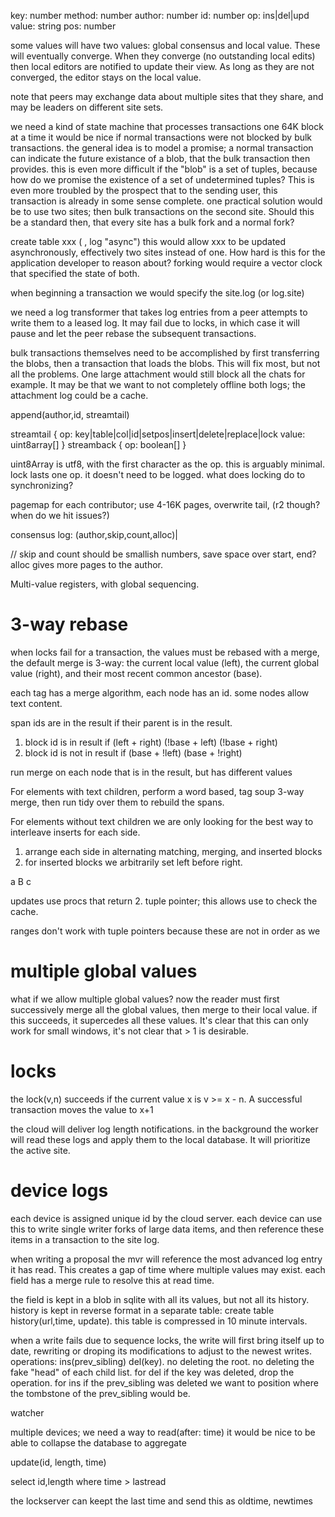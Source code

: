 
key: number
method: number
author: number
id: number
op: ins|del|upd
value: string
pos: number

some values will have two values: global consensus and local value. These will eventually converge. When they converge (no outstanding local edits) then local editors are notified to update their view. As long as they are not converged, the editor stays on the local value.

note that peers may exchange data about multiple sites that they share, and may be leaders on different site sets.

we need a kind of state machine that processes transactions one 64K block at a time
it would be nice if normal transactions were not blocked by bulk transactions. the general idea is to model a promise; a normal transaction can indicate the future existance of a blob, that the bulk transaction then provides. this is even more difficult if the "blob" is a set of tuples, because how do we promise the existence of a set of undetermined tuples? This is even more troubled by the prospect that to the sending user, this transaction is already in some sense complete. 
one practical solution would be to use two sites; then bulk transactions on the second site. Should this be a standard then, that every site has a bulk fork and a normal fork?

create table xxx (      , log "async")
this would allow xxx to be updated asynchronously, effectively two sites instead of one. How hard is this for the application developer to reason about? forking would require a vector clock that specified the state of both.

when beginning a transaction we would specify the site.log (or log.site)

we need a log transformer that takes log entries from a peer attempts to write them to a leased log. It may fail due to locks, in which case it will pause and let the peer rebase the subsequent transactions.

bulk transactions themselves need to be accomplished by first transferring the blobs, then a transaction that loads the blobs. This will fix most, but not all the problems. One large attachment would still block all the chats for example. It may be that we want to not completely offline both logs; the attachment log could be a cache.


append(author,id, streamtail)

streamtail {
  op: key|table|col|id|setpos|insert|delete|replace|lock
  value: uint8array[]
}
streamback {
  op: boolean[]
}

uint8Array is utf8, with the first character as the op.
this is arguably minimal.
lock lasts one op. it doesn't need to be logged.
what does locking do to synchronizing? 



pagemap for each contributor; use 4-16K pages, overwrite tail, (r2 though? when do we hit issues?)

consensus log:
(author,skip,count,alloc)|

 // skip and count should be smallish numbers, save space over start, end? alloc gives more pages to the author.



Multi-value registers, with global sequencing.

# 3-way rebase

when locks fail for a transaction, the values must be rebased with a merge, the default merge is 3-way: the current local value (left), the current global value (right), and their most recent common ancestor (base).

each tag has a merge algorithm, each node has an id. some nodes allow text content.

span ids are in the result if their parent is in the result.

1. block id is in result if
  (left + right)
  (!base + left)
  (!base + right)
2. block id is not in result if
  (base + !left)
  (base + !right)

run merge on each node that is in the result, but has different values

For elements with text children, perform a word based, tag soup 3-way merge, then run tidy over them to rebuild the spans.

For elements without text children we are only looking for the best way to interleave inserts for each side.
1. arrange each side in alternating matching, merging, and inserted blocks
2. for inserted blocks we arbitrarily set left before right.

a B c 

updates use procs that return
2. tuple pointer; this allows use to check the cache.




ranges don't work with tuple pointers because these are not in order
as we 

# multiple global values

what if we allow multiple global values? now the reader must first successively merge all the global values, then merge to their local value. if this succeeds, it supercedes all these values. It's clear that this can only work for small windows, it's not clear that > 1 is desirable. 


# locks
the lock(v,n) succeeds if the current value x is  v >= x - n. A successful transaction moves the value to x+1


the cloud will deliver log length notifications. in the background the worker will read these logs and apply them to the local database. It will prioritize the active site.

# device logs

each device is assigned unique id by the cloud server. each device can use this to write single writer forks of large data items, and then reference these items in a transaction to the site log.

when writing a proposal the mvr will reference the most advanced log entry it has read. This creates a gap of time where multiple values may exist. each field has a merge rule to resolve this at read time.

the field is kept in a blob in sqlite with all its values, but not all its history. history is kept in reverse format in a separate table: create table history(url,time, update). this table is compressed in 10 minute intervals.

when a write fails due to sequence locks, the write will first bring itself up to date, rewriting or droping its modifications to adjust to the newest writes.
operations: ins(prev_sibling) del(key). no deleting the root. no deleting the fake "head" of each child list. 
for del if the key was deleted, drop the operation.
for ins if the prev_sibling was deleted we want to position where the tombstone of the prev_sibling would be.


watcher

multiple devices; we need a way to read(after: time)
it would be nice to be able to collapse the database to aggregate

update(id, length, time)

select id,length where time > lastread

the lockserver can keept the last time and send this as oldtime, newtimes

